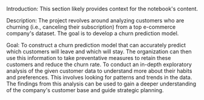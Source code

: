 Introduction: This section likely provides context for the notebook's content.

Description: The project revolves around analyzing customers who are churning (i.e., canceling their subscription) from a top e-commerce company's dataset. The goal is to develop a churn prediction model.

Goal:
To construct a churn prediction model that can accurately predict which customers will leave and which will stay. The organization can then use this information to take preventative measures to retain these customers and reduce the churn rate.
To conduct an in-depth exploratory analysis of the given customer data to understand more about their habits and preferences. This involves looking for patterns and trends in the data. The findings from this analysis can be used to gain a deeper understanding of the company's customer base and guide strategic planning.
